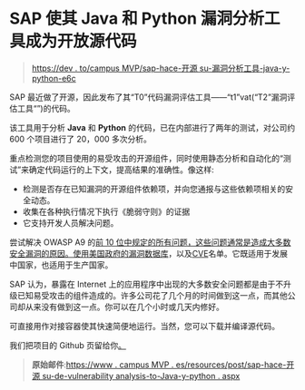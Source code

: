 # SAP 使其 Java 和 Python 漏洞分析工具成为开放源代码

> [https://dev . to/campus MVP/sap-hace-开源 su-漏洞分析工具-java-y-python-e6c](https://dev.to/campusmvp/sap-hace-open-source-su-herramienta-de-analisis-de-vulnerabilidades-para-java-y-python-e6c)

SAP 最近做了开源，因此发布了其“T0”代码漏洞评估工具——“t1”vat(“T2”漏洞评估工具“”)的代码。

该工具用于分析 **Java** 和 **Python** 的代码，已在内部进行了两年的测试，对公司约 600 个项目进行了 20，000 多次分析。

重点检测您的项目使用的易受攻击的开源组件，同时使用静态分析和自动化的“测试”来确定代码运行的上下文，提高结果的准确性。像这样:

*   检测是否存在已知漏洞的开源组件依赖项，并向您通报与这些依赖项相关的安全动态。
*   收集在各种执行情况下执行《脆弱守则》的证据
*   它支持开发人员解决问题。

尝试解决 OWASP A9 的[前 10 位中规定的所有问题，这些问题通常是造成大多数安全漏洞的原因。使用美国政府的](https://www.owasp.org/index.php/Top_10-2017_A9-Using_Components_with_Known_Vulnerabilities)[漏洞数据库](https://nvd.nist.gov/)，以及[CVE](https://cve.mitre.org/)名单。它既适用于发展中国家，也适用于生产国家。

SAP 认为，暴露在 Internet 上的应用程序中出现的大多数安全问题都是由于不升级已知易受攻击的组件造成的。许多公司花了几个月的时间做到这一点，而其他公司却从来没有做到这一点。你可以在几个小时或几天内修好。

可直接用作对接容器使其快速简便地运行。当然，您可以下载并编译源代码。

我们把项目的 Github 页留给你[。](https://github.com/SAP/vulnerability-assessment-tool)

> **原始邮件**:[https://www . campus MVP . es/resources/post/sap-hace-开源 su-de-vulnerability analysis-to-Java-y-python . aspx](https://www.campusmvp.es/recursos/post/sap-hace-open-source-su-herramienta-de-analisis-de-vulnerabilidades-para-java-y-python.aspx)